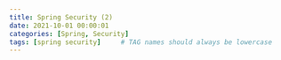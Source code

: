 ```yaml
---
title: Spring Security (2)
date: 2021-10-01 00:00:01
categories: [Spring, Security]
tags: [spring security]     # TAG names should always be lowercase
---
```

 # 

